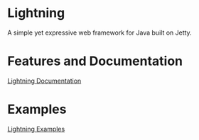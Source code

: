 # Lightning

A simple yet expressive web framework for Java built on Jetty.

# Features and Documentation

[Lightning Documentation](https://lightning-framework.github.io/)

# Examples

[Lightning Examples](https://github.com/lightning-framework/examples)
